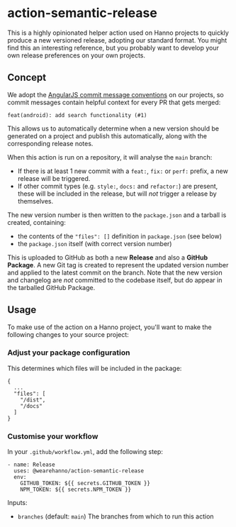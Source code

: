 # action-semantic-release

This is a highly opinionated helper action used on Hanno projects to quickly produce a new versioned release, adopting our standard format. You might find this an interesting reference, but you probably want to develop your own release preferences on your own projects.

## Concept

We adopt the [AngularJS commit message conventions](https://github.com/angular/angular.js/blob/master/DEVELOPERS.md#-git-commit-guidelines) on our projects, so commit messages contain helpful context for every PR that gets merged:

```
feat(android): add search functionality (#1)
```

This allows us to automatically determine when a new version should be generated on a project and publish this automatically, along with the corresponding release notes.

When this action is run on a repository, it will analyse the `main` branch:

- If there is at least 1 new commit with a `feat:`, `fix:` or `perf:` prefix, a new release will be triggered.
- If other commit types (e.g. `style:`, `docs:` and `refactor:`) are present, these will be included in the release, but will _not_ trigger a release by themselves.

The new version number is then written to the `package.json` and a tarball is created, containing:

- the contents of the `"files": []` definition in `package.json` (see below)
- the `package.json` itself (with correct version number)

This is uploaded to GitHub as both a new **Release** and also a **GitHub Package**. A new Git tag is created to represent the updated version number and applied to the latest commit on the branch. Note that the new version and changelog are _not_ committed to the codebase itself, but do appear in the tarballed GitHub Package.

## Usage

To make use of the action on a Hanno project, you'll want to make the following changes to your source project:

### Adjust your package configuration

This determines which files will be included in the package:

```
{
  ...
  "files": [
    "/dist",
    "/docs"
  ]
}
```

### Customise your workflow

In your `.github/workflow.yml`, add the following step:

```
- name: Release
  uses: @wearehanno/action-semantic-release
  env:
    GITHUB_TOKEN: ${{ secrets.GITHUB_TOKEN }}
    NPM_TOKEN: ${{ secrets.NPM_TOKEN }}
```

Inputs:

- `branches` (default: `main`)
  The branches from which to run this action
